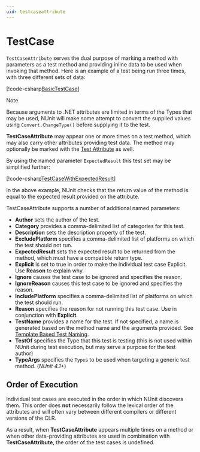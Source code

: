 ```yaml
---
uid: testcaseattribute
---
```


# TestCase

`TestCaseAttribute` serves the dual purpose of marking a method with parameters as a test method and providing inline
data to be used when invoking that method. Here is an example of a test being run three times, with three different sets
of data:

[!code-csharp[BasicTestCase](~/snippets/Snippets.NUnit/Attributes/TestCaseAttributeExamples.cs#BasicTestCase)]

> [!NOTE]
> Because arguments to .NET attributes are limited in terms of the Types that may be used, NUnit will make some
> attempt to convert the supplied values using `Convert.ChangeType()` before supplying it to the test.

**TestCaseAttribute** may appear one or more times on a test method, which may also carry other attributes providing
test data. The method may optionally be marked with the [Test Attribute](test.md) as well.

By using the named parameter `ExpectedResult` this test set may be simplified further:

[!code-csharp[TestCaseWithExpectedResult](~/snippets/Snippets.NUnit/Attributes/TestCaseAttributeExamples.cs#TestCaseWithExpectedResult)]

In the above example, NUnit checks that the return value of the method is equal to the expected result provided on the
attribute.

TestCaseAttribute supports a number of additional named parameters:

* **Author** sets the author of the test.
* **Category** provides a comma-delimited list of categories for this test.
* **Description** sets the description property of the test.
* **ExcludePlatform** specifies a comma-delimited list of platforms on which the test should not run.
* **ExpectedResult** sets the expected result to be returned from the method, which must have a compatible return type.
* **Explicit** is set to true in order to make the individual test case Explicit. Use **Reason** to explain why.
* **Ignore** causes the test case to be ignored and specifies the reason.
* **IgnoreReason** causes this test case to be ignored and specifies the reason.
* **IncludePlatform** specifies a comma-delimited list of platforms on which the test should run.
* **Reason** specifies the reason for not running this test case. Use in conjunction with **Explicit**.
* **TestName** provides a name for the test. If not specified, a name is generated based on the method name and the
  arguments provided. See [Template Based Test Naming](xref:templatebasedtestnaming).
* **TestOf** specifies the Type that this test is testing (this is not used within NUnit during test execution,
  but may serve a purpose for the test author)
* **TypeArgs** specifies the `Type`s to be used when targeting a generic test method. (_NUnit 4.1+_)

## Order of Execution

Individual test cases are executed in the order in which NUnit discovers them. This order does **not** necessarily
follow the lexical order of the attributes and will often vary between different compilers or different versions of the
CLR.

As a result, when **TestCaseAttribute** appears multiple times on a method or when other data-providing attributes are
used in combination with **TestCaseAttribute**, the order of the test cases is undefined.
